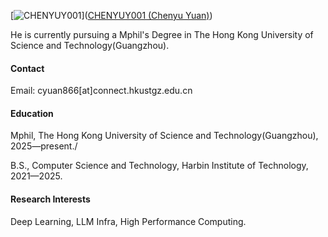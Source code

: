 

[![CHENYUY001](https://img.shields.io/badge/CHENYUY001-github-blue?logo=github)]([CHENYUY001 (Chenyu Yuan)](https://github.com/CHENYUY001))

He is currently pursuing a Mphil's Degree in The Hong Kong University of Science and Technology(Guangzhou).

#### Contact

Email: cyuan866[at]connect.hkustgz.edu.cn

#### Education
Mphil, The Hong Kong University of Science and Technology(Guangzhou), 2025—present./

B.S., Computer Science and Technology, Harbin Institute of Technology, 2021—2025.

#### Research Interests
Deep Learning, LLM Infra, High Performance Computing.


